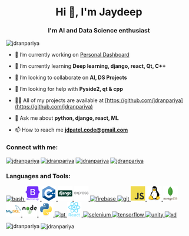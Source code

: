 <h1 align="center">Hi 👋, I'm Jaydeep</h1>
<h3 align="center">I'm AI and Data Science enthusiast</h3>

<p align="left"> <img src="https://komarev.com/ghpvc/?username=jdranpariya&label=Profile%20views&color=0e75b6&style=flat" alt="jdranpariya" /> </p>

- 🔭 I’m currently working on [Personal Dashboard](https://github.com/JDRanpariya/dstask/blob/master/dashboard.md)

- 🌱 I’m currently learning **Deep learning, django, react, Qt, C++**

- 👯 I’m looking to collaborate on **AI, DS Projects**

- 🤝 I’m looking for help with **Pyside2, qt & cpp**

- 👨‍💻 All of my projects are available at [https://github.com/jdranpariya](https://github.com/jdranpariya)

- 💬 Ask me about **python, django, react, ML**

- 📫 How to reach me **jdpatel.code@gmail.com**

<h3 align="left">Connect with me:</h3>
<p align="left">
<a href="https://twitter.com/jdranpariya" target="blank"><img align="center" src="https://cdn.jsdelivr.net/npm/simple-icons@3.0.1/icons/twitter.svg" alt="jdranpariya" height="30" width="40" /></a>
<a href="https://linkedin.com/in/jdranpariya" target="blank"><img align="center" src="https://cdn.jsdelivr.net/npm/simple-icons@3.0.1/icons/linkedin.svg" alt="jdranpariya" height="30" width="40" /></a>
<a href="https://kaggle.com/jdranpariya" target="blank"><img align="center" src="https://cdn.jsdelivr.net/npm/simple-icons@3.0.1/icons/kaggle.svg" alt="jdranpariya" height="30" width="40" /></a>
<a href="https://www.codechef.com/users/jdranpariya" target="blank"><img align="center" src="https://cdn.jsdelivr.net/npm/simple-icons@3.1.0/icons/codechef.svg" alt="jdranpariya" height="30" width="40" /></a>
</p>

<h3 align="left">Languages and Tools:</h3>
<p align="left"> <a href="https://www.gnu.org/software/bash/" target="_blank"> <img src="https://www.vectorlogo.zone/logos/gnu_bash/gnu_bash-icon.svg" alt="bash" width="40" height="40"/> </a> <a href="https://getbootstrap.com" target="_blank"> <img src="https://raw.githubusercontent.com/devicons/devicon/master/icons/bootstrap/bootstrap-plain-wordmark.svg" alt="bootstrap" width="40" height="40"/> </a> <a href="https://www.w3schools.com/cpp/" target="_blank"> <img src="https://raw.githubusercontent.com/devicons/devicon/master/icons/cplusplus/cplusplus-original.svg" alt="cplusplus" width="40" height="40"/> </a> <a href="https://www.djangoproject.com/" target="_blank"> <img src="https://raw.githubusercontent.com/devicons/devicon/master/icons/django/django-original.svg" alt="django" width="40" height="40"/> </a> <a href="https://expressjs.com" target="_blank"> <img src="https://raw.githubusercontent.com/devicons/devicon/master/icons/express/express-original-wordmark.svg" alt="express" width="40" height="40"/> </a> <a href="https://firebase.google.com/" target="_blank"> <img src="https://www.vectorlogo.zone/logos/firebase/firebase-icon.svg" alt="firebase" width="40" height="40"/> </a> <a href="https://git-scm.com/" target="_blank"> <img src="https://www.vectorlogo.zone/logos/git-scm/git-scm-icon.svg" alt="git" width="40" height="40"/> </a> <a href="https://developer.mozilla.org/en-US/docs/Web/JavaScript" target="_blank"> <img src="https://raw.githubusercontent.com/devicons/devicon/master/icons/javascript/javascript-original.svg" alt="javascript" width="40" height="40"/> </a> <a href="https://www.linux.org/" target="_blank"> <img src="https://raw.githubusercontent.com/devicons/devicon/master/icons/linux/linux-original.svg" alt="linux" width="40" height="40"/> </a> <a href="https://www.mongodb.com/" target="_blank"> <img src="https://raw.githubusercontent.com/devicons/devicon/master/icons/mongodb/mongodb-original-wordmark.svg" alt="mongodb" width="40" height="40"/> </a> <a href="https://www.mysql.com/" target="_blank"> <img src="https://raw.githubusercontent.com/devicons/devicon/master/icons/mysql/mysql-original-wordmark.svg" alt="mysql" width="40" height="40"/> </a> <a href="https://nodejs.org" target="_blank"> <img src="https://raw.githubusercontent.com/devicons/devicon/master/icons/nodejs/nodejs-original-wordmark.svg" alt="nodejs" width="40" height="40"/> </a> <a href="https://www.python.org" target="_blank"> <img src="https://raw.githubusercontent.com/devicons/devicon/master/icons/python/python-original.svg" alt="python" width="40" height="40"/> </a> <a href="https://www.qt.io/" target="_blank"> <img src="https://upload.wikimedia.org/wikipedia/commons/0/0b/Qt_logo_2016.svg" alt="qt" width="40" height="40"/> </a> <a href="https://reactjs.org/" target="_blank"> <img src="https://raw.githubusercontent.com/devicons/devicon/master/icons/react/react-original-wordmark.svg" alt="react" width="40" height="40"/> </a> <a href="https://www.selenium.dev" target="_blank"> <img src="https://raw.githubusercontent.com/detain/svg-logos/780f25886640cef088af994181646db2f6b1a3f8/svg/selenium-logo.svg" alt="selenium" width="40" height="40"/> </a> <a href="https://www.tensorflow.org" target="_blank"> <img src="https://www.vectorlogo.zone/logos/tensorflow/tensorflow-icon.svg" alt="tensorflow" width="40" height="40"/> </a> <a href="https://unity.com/" target="_blank"> <img src="https://www.vectorlogo.zone/logos/unity3d/unity3d-icon.svg" alt="unity" width="40" height="40"/> </a> <a href="https://www.adobe.com/products/xd.html" target="_blank"> <img src="https://cdn.worldvectorlogo.com/logos/adobe-xd.svg" alt="xd" width="40" height="40"/> </a> </p>

<p><img align="left" src="https://github-readme-stats.vercel.app/api/top-langs?username=jdranpariya&show_icons=true&locale=en&layout=compact" alt="jdranpariya" /></p>

<p>&nbsp;<img align="center" src="https://github-readme-stats.vercel.app/api?username=jdranpariya&show_icons=true&locale=en" alt="jdranpariya" /></p>
